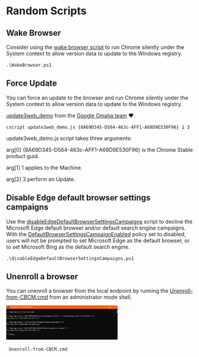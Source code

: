 # Random Scripts
## Wake Browser
Consider using the [wake browser script](/Windows/PowerShell/WakeBrowser.ps1) to run Chrome silently under the System context to allow version data to update to the Windows registry. 

```
.\WakeBrowser.ps1
```

## Force Update
You can force an update to the browser and run Chrome silently under the System context to allow version data to update to the Windows registry. 

[update3web_demo](/Windows/PowerShell/update3web_demo.js) from the [Google Omaha team](https://github.com/google/omaha/tree/main/omaha/tools/performondemand) :heart:.

```
cscript update3web_demo.js {8A69D345-D564-463c-AFF1-A69D9E530F96} 1 3
```

update3web_demo.js script takes three arguments:

arg[0] {8A69D345-D564-463c-AFF1-A69D9E530F96} is the Chrome Stable product guid.

arg[1] 1 applies to the Machine.

arg[2] 3 perform an Update.


## Disable Edge default browser settings campaigns
Use the [disableEdgeDefaultBrowserSettingsCampaigns](/Windows/PowerShell/disableEdgeDefaultBrowserSettingsCampaigns.ps1) script to decline the Microsoft Edge default browser and/or default search engine campaigns. With the [DefaultBrowserSettingsCampaignEnabled](https://learn.microsoft.com/en-us/deployedge/microsoft-edge-policies#defaultbrowsersettingscampaignenabled) policy set to disabled, users will not be prompted to set Microsoft Edge as the default browser, or to set Microsoft Bing as the default search engine.

```
.\disableEdgeDefaultBrowserSettingsCampaigns.ps1
```

## Unenroll a browser
You can unenroll a browser from the local endpoint by running the [Unenroll-from-CBCM.cmd](/Windows/PowerShell/Unenroll-from-CBCM.cmd) from an administrator mode shell. 

<img src="unenroll-admin-cmd-capture.PNG" width="300" hight=200>


```
 Unenroll-from-CBCM.cmd
```
